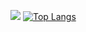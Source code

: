 <!--
**JFY96/JFY96** is a ✨ _special_ ✨ repository because its `README.md` (this file) appears on your GitHub profile.

Here are some ideas to get you started:

- 🔭 I’m currently working on ...
- 🌱 I’m currently learning ...
- 👯 I’m looking to collaborate on ...
- 🤔 I’m looking for help with ...
- 💬 Ask me about ...
- 📫 How to reach me: ...
- 😄 Pronouns: ...
- ⚡ Fun fact: ...
-->

![](https://github-readme-stats.vercel.app/api/top-langs/?username=JFY96&layout=compact)
[![Top Langs](https://github-readme-stats.vercel.app/api/top-langs/?username=JFY96&layout=compact)](https://github.com/anuraghazra/github-readme-stats)
